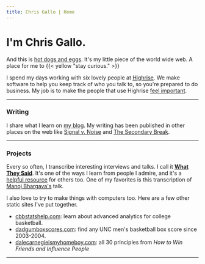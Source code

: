 ```yaml
---
title: Chris Gallo | Home
---
```


I'm Chris Gallo.
================

And this is [hot dogs and eggs](/manifesto). It's my little piece of the
world wide web. A place for me to {{< yellow "stay curious." >}}

I spend my days working with six lovely people at
[Highrise](https://highrisehq.com). We make software to help you keep
track of who you talk to, so you're prepared to do business. My job is
to make the people that use Highrise [feel
important](https://blog.hotdogsandeggs.com/listen-to-what-people-do/).

* * * * *

### Writing

I share what I learn on [my blog](https://blog.hotdogsandeggs.com). My
writing has been published in other places on the web like [Signal v.
Noise](https://m.signalvnoise.com/why-you-should-care-less-7ee81c20240a#.v2mrkrbb8)
and [The Secondary
Break](http://www.thesecondarybreak.us/carolinas-frequent-fouler/).

* * * * *

### Projects

Every so often, I transcribe interesting interviews and talks. I call it
**[What They Said](https://people.hotdogsandeggs.com/)**. It's one of
the ways I learn from people I admire, and it's a [helpful
resource](https://twitter.com/gbenedict/status/611158815715622912) for
others too. One of my favorites is this transcription of [Manoj
Bhargava's](http://people.hotdogsandeggs.com/manoj-bhargava) talk.

I also love to try to make things with computers too. Here are a few
other static sites I've put together.

-   [cbbstatshelp.com](https://cbbstatshelp.com/): learn about advanced
    analytics for college basketball.
-   [dadgumboxscores.com](http://dadgumboxscores.com/): find any UNC
    men's basketball box score since 2003-2004.
-   [dalecarnegieismyhomeboy.com](https://hotdogsandeggs.com/dale): all
    30 principles from *How to Win Friends and Influence People*

* * * * *


